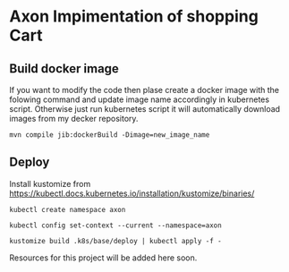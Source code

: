 # Axon Impimentation of shopping Cart

## Build docker image 
If you want to modify the code then plase create a docker image with the folowing command and update image name accordingly in kubernetes script. Otherwise just run kubernetes script it will automatically download images from my decker repository.
```
mvn compile jib:dockerBuild -Dimage=new_image_name
```
## Deploy
Install kustomize from https://kubectl.docs.kubernetes.io/installation/kustomize/binaries/
```
kubectl create namespace axon
```
```
kubectl config set-context --current --namespace=axon
```
```
kustomize build .k8s/base/deploy | kubectl apply -f -
```

Resources for this project will be added here soon.
